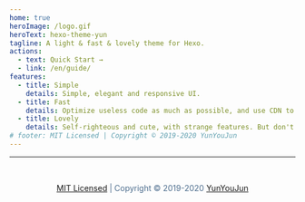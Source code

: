 ```yaml
---
home: true
heroImage: /logo.gif
heroText: hexo-theme-yun
tagline: A light & fast & lovely theme for Hexo.
actions:
  - text: Quick Start →
  - link: /en/guide/
features:
  - title: Simple
    details: Simple, elegant and responsive UI.
  - title: Fast
    details: Optimize useless code as much as possible, and use CDN to increase access speed.
  - title: Lovely
    details: Self-righteous and cute, with strange features. But don't worry about increasing the final size of your blog.
# footer: MIT Licensed | Copyright © 2019-2020 YunYouJun
---
```


<hr/>
<footer style="text-align:center;padding:2rem;color:#4e6e8e">
<a href="https://github.com/YunYouJun/hexo-theme-yun" target="_blank">MIT Licensed</a> | Copyright © 2019-2020 <a href="https://www.yunyoujun.cn" target="_blank">YunYouJun</a>
</footer>
